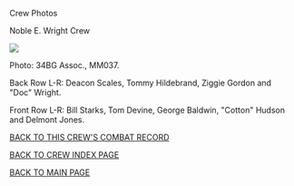 
Crew Photos






 




Noble E. Wright Crew  
  

![](WrightNE.jpg)  

Photo: 34BG Assoc., MM037.  

Back Row L-R: Deacon Scales, Tommy Hildebrand, Ziggie Gordon and "Doc" Wright.  

Front Row L-R: Bill Starks, Tom Devine, George Baldwin, "Cotton" Hudson and Delmont Jones.  
  

[BACK TO THIS CREW'S COMBAT RECORD](../crews/WrightNE.md)  

[BACK TO CREW INDEX PAGE](../000crews.md)  

[BACK TO MAIN PAGE](../index.md)


